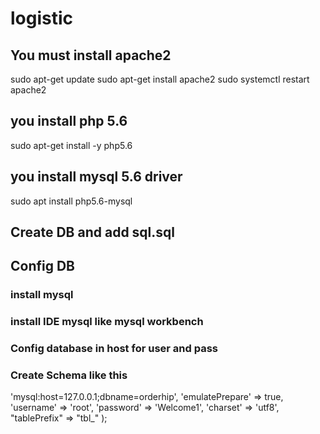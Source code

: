 # logistic
## You must install apache2 
sudo apt-get update
sudo apt-get install apache2
sudo systemctl restart apache2
## you install php 5.6
sudo apt-get install -y php5.6
## you install mysql 5.6 driver 
sudo apt install php5.6-mysql
## Create DB and add sql.sql 
## Config DB
### install mysql 
### install IDE mysql like mysql workbench 
### Config database in host for user and pass 
### Create Schema like this

<?php
return array(
	'connectionString' => 'mysql:host=127.0.0.1;dbname=orderhip',
	'emulatePrepare' => true,
	'username' => 'root',
	'password' => 'Welcome1',
	'charset' => 'utf8',
	"tablePrefix" => "tbl_"
);
